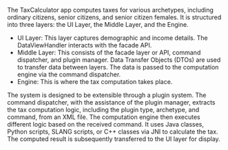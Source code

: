 <p>The TaxCalculator app computes taxes for various archetypes, including ordinary citizens, senior citizens, and senior citizen females. It is structured into three layers: the UI Layer, the Middle Layer, and the Engine.
</p>
<ul>
  <li>UI Layer: This layer captures demographic and income details. The DataViewHandler interacts with the facade API.</li>
  <li>Middle Layer: This consists of the facade layer or API, command dispatcher, and plugin manager. Data Transfer Objects (DTOs) are used to transfer data between layers. The data is passed to the computation engine via the command dispatcher.</li>
  <li>Engine: This is where the tax computation takes place.</li>
</ul>
<p>
  The system is designed to be extensible through a plugin system. The command dispatcher, with the assistance of the plugin manager, extracts the tax computation logic, including the plugin type, archetype, and command, from an XML file. The computation engine then executes different logic based on the received command. It uses Java classes, Python scripts, SLANG scripts, or C++ classes via JNI to calculate the tax. The computed result is subsequently transferred to the UI layer for display.
</p>
